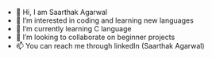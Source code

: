 - 👋 Hi, I am Saarthak Agarwal
- 👀 I’m interested in coding and learning new languages
- 🌱 I’m currently learning C language
- 💞️ I’m looking to collaborate on beginner projects
- 📫 You can reach me through linkedIn (Saarthak Agarwal)

<!---
Saarthak1234/Saarthak1234 is a ✨ special ✨ repository because its `README.md` (this file) appears on your GitHub profile.
You can click the Preview link to take a look at your changes.
--->
